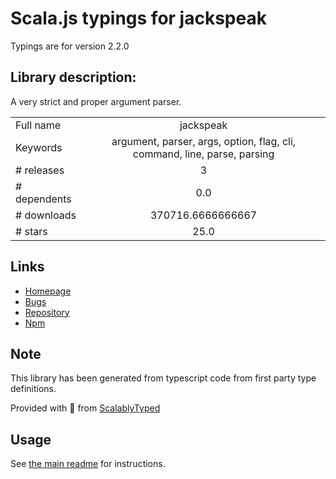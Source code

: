 
# Scala.js typings for jackspeak

Typings are for version 2.2.0

## Library description:
A very strict and proper argument parser.

|                    |                 |
| ------------------ | :-------------: |
| Full name          | jackspeak |
| Keywords           | argument, parser, args, option, flag, cli, command, line, parse, parsing |
| # releases         | 3 |
| # dependents       | 0.0 |
| # downloads        | 370716.6666666667 |
| # stars            | 25.0 |

## Links
- [Homepage](https://github.com/isaacs/jackspeak#readme)
- [Bugs](https://github.com/isaacs/jackspeak/issues)
- [Repository](https://github.com/isaacs/jackspeak)
- [Npm](https://www.npmjs.com/package/jackspeak)
    


## Note
This library has been generated from typescript code from first party type definitions.

Provided with :purple_heart: from [ScalablyTyped](https://github.com/oyvindberg/ScalablyTyped)

## Usage
See [the main readme](../../readme.md) for instructions.


